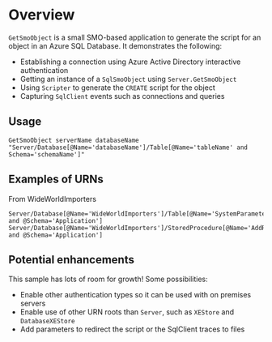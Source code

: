 # Overview

`GetSmoObject` is a small SMO-based application to generate the script for an object in an Azure SQL Database. It demonstrates the following:
- Establishing a connection using Azure Active Directory interactive authentication
- Getting an instance of a `SqlSmoObject` using `Server.GetSmoObject`
- Using `Scripter` to generate the `CREATE` script for the object
- Capturing `SqlClient` events such as connections and queries

## Usage

```
GetSmoObject serverName databaseName "Server/Database[@Name='databaseName']/Table[@Name='tableName' and Schema='schemaName']"
```

## Examples of URNs

From WideWorldImporters

```
Server/Database[@Name='WideWorldImporters']/Table[@Name='SystemParameters' and @Schema='Application']
Server/Database[@Name='WideWorldImporters']/StoredProcedure[@Name='AddRoleMemberIfNonexistent' and @Schema='Application']

```


## Potential enhancements

This sample has lots of room for growth! Some possibilities:

- Enable other authentication types so it can be used with on premises servers
- Enable use of other URN roots than `Server`, such as `XEStore` and `DatabaseXEStore`
- Add parameters to redirect the script or the SqlClient traces to files
